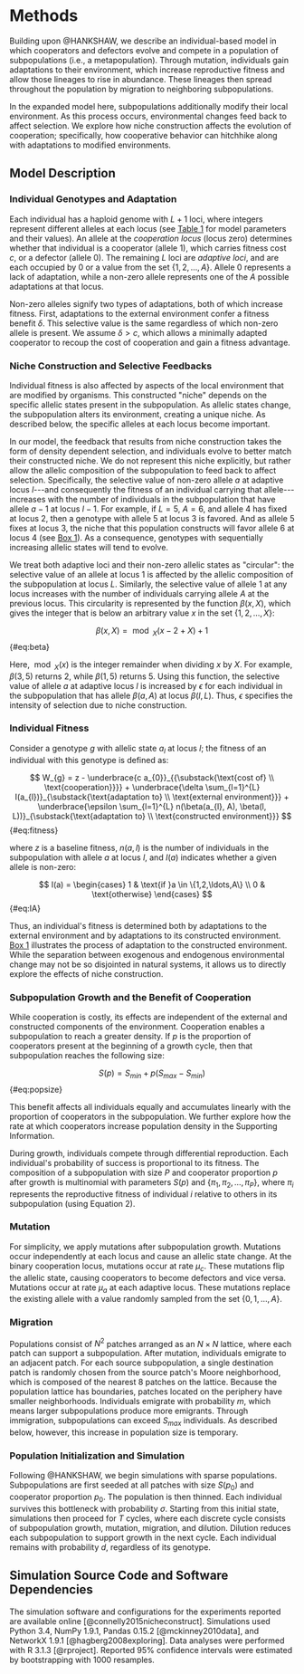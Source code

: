 
# Methods

Building upon @HANKSHAW, we describe an individual-based model in which cooperators and defectors evolve and compete in a population of subpopulations (i.e., a metapopulation).
Through mutation, individuals gain adaptations to their environment, which increase reproductive fitness and allow those lineages to rise in abundance.
These lineages then spread throughout the population by migration to neighboring subpopulations.

In the expanded model here, subpopulations additionally modify their local environment.
As this process occurs, environmental changes feed back to affect selection.
We explore how niche construction affects the evolution of cooperation; specifically, how cooperative behavior can hitchhike along with adaptations to modified environments.


## Model Description

### Individual Genotypes and Adaptation

Each individual has a haploid genome with $L + 1$ loci, where integers represent different alleles at each locus (see [Table 1](#tables) for model parameters and their values).
An allele at the *cooperation locus* (locus zero) determines whether that individual is a cooperator (allele $1$), which carries fitness cost $c$, or a defector (allele $0$).
The remaining $L$ loci are *adaptive loci*, and are each occupied by $0$ or a value from the set $\{1, 2, \ldots, A\}$.
Allele $0$ represents a lack of adaptation, while a non-zero allele represents one of the $A$ possible adaptations at that locus.

Non-zero alleles signify two types of adaptations, both of which increase fitness.
First, adaptations to the external environment confer a fitness benefit $\delta$.
This selective value is the same regardless of which non-zero allele is present.
We assume $\delta > c$, which allows a minimally adapted cooperator to recoup the cost of cooperation and gain a fitness advantage.


### Niche Construction and Selective Feedbacks

Individual fitness is also affected by aspects of the local environment that are modified by organisms.
This constructed "niche" depends on the specific allelic states present in the subpopulation.
As allelic states change, the subpopulation alters its environment, creating a unique niche.
As described below, the specific alleles at each locus become important.

In our model, the feedback that results from niche construction takes the form of density dependent selection, and individuals evolve to better match their constructed niche.
We do not represent this niche explicitly, but rather allow the allelic composition of the subpopulation to feed back to affect selection.
Specifically, the selective value of non-zero allele $a$ at adaptive locus $l$---and consequently the fitness of an individual carrying that allele---increases with the number of individuals in the subpopulation that have allele $a-1$ at locus $l-1$.
For example, if $L=5$, $A=6$, and allele $4$ has fixed at locus $2$, then a genotype with allele $5$ at locus $3$ is favored.
And as allele $5$ fixes at locus $3$, the niche that this population constructs will favor allele $6$ at locus $4$ (see [Box 1](#box1)).
As a consequence, genotypes with sequentially increasing allelic states will tend to evolve.

We treat both adaptive loci and their non-zero allelic states as "circular": the selective value of an allele at locus 1 is affected by the allelic composition of the subpopulation at locus $L$.
Similarly, the selective value of allele 1 at any locus increases with the number of individuals carrying allele $A$ at the previous locus.
This circularity is represented by the function $\beta(x,X)$, which gives the integer that is below an arbitrary value $x$ in the set $\{1, 2, \ldots, X\}$:

$$ \beta(x, X) = \bmod_{X}(x - 2 + X) + 1 $$ {#eq:beta}

Here, $\bmod_{X}(x)$ is the integer remainder when dividing $x$ by $X$.
For example, $\beta(3, 5)$ returns 2, while $\beta(1, 5)$ returns 5.
Using this function, the selective value of allele $a$ at adaptive locus $l$ is increased by $\epsilon$ for each individual in the subpopulation that has allele $\beta(a,A)$ at locus $\beta(l, L)$.
Thus, $\epsilon$ specifies the intensity of selection due to niche construction.


### Individual Fitness

Consider a genotype $g$ with allelic state $a_{l}$ at locus $l$; the fitness of an individual with this genotype is defined as:

$$ W_{g} = z - \underbrace{c a_{0}}_{{\substack{\text{cost of} \\ \text{cooperation}}}} + \underbrace{\delta \sum_{l=1}^{L} I(a_{l})}_{\substack{\text{adaptation to} \\ \text{external environment}}} + \underbrace{\epsilon \sum_{l=1}^{L} n(\beta(a_{l}, A), \beta(l, L))}_{\substack{\text{adaptation to} \\ \text{constructed environment}}} $$ {#eq:fitness}

where $z$ is a baseline fitness, $n(a,l)$ is the number of individuals in the subpopulation with allele $a$ at locus $l$, and $I(a)$ indicates whether a given allele is non-zero:

$$
I(a) =
\begin{cases}
    1 & \text{if }a \in \{1,2,\ldots,A\} \\
    0 & \text{otherwise}
\end{cases}
$$ {#eq:IA}

Thus, an individual's fitness is determined both by adaptations to the external environment and by adaptations to its constructed environment.
[Box 1](#box1) illustrates the process of adaptation to the constructed environment.
While the separation between exogenous and endogenous environmental change may not be so disjointed in natural systems, it allows us to directly explore the effects of niche construction.


### Subpopulation Growth and the Benefit of Cooperation

While cooperation is costly, its effects are independent of the external and constructed components of the environment.
Cooperation enables a subpopulation to reach a greater density.
If $p$ is the proportion of cooperators present at the beginning of a growth cycle, then that subpopulation reaches the following size:

$$ S(p) = S_{min} + p (S_{max} - S_{min}) $$ {#eq:popsize}

This benefit affects all individuals equally and accumulates linearly with the proportion of cooperators in the subpopulation.
We further explore how the rate at which cooperators increase population density in the Supporting Information.

During growth, individuals compete through differential reproduction.
Each individual's probability of success is proportional to its fitness.
The composition of a subpopulation with size $P$ and cooperator proportion $p$ after growth is multinomial with parameters $S(p)$ and $\{\pi_1, \pi_2, \ldots, \pi_{P}\}$, where $\pi_{i}$ represents the reproductive fitness of individual $i$ relative to others in its subpopulation (using Equation 2).


### Mutation

For simplicity, we apply mutations after subpopulation growth.
Mutations occur independently at each locus and cause an allelic state change.
At the binary cooperation locus, mutations occur at rate $\mu_{c}$.
These mutations flip the allelic state, causing cooperators to become defectors and vice versa.
Mutations occur at rate $\mu_{a}$ at each adaptive locus.
These mutations replace the existing allele with a value randomly sampled from the set $\{0, 1, \ldots, A\}$.


### Migration

Populations consist of $N^2$ patches arranged as an $N \times N$ lattice, where each patch can support a subpopulation.
After mutation, individuals emigrate to an adjacent patch.
For each source subpopulation, a single destination patch is randomly chosen from the source patch's Moore neighborhood, which is composed of the nearest 8 patches on the lattice.
Because the population lattice has boundaries, patches located on the periphery have smaller neighborhoods.
Individuals emigrate with probability $m$, which means larger subpopulations produce more emigrants.
Through immigration, subpopulations can exceed $S_{max}$ individuals.
As described below, however, this increase in population size is temporary.


### Population Initialization and Simulation

Following @HANKSHAW, we begin simulations with sparse populations.
Subpopulations are first seeded at all patches with size $S(p_{0})$ and cooperator proportion $p_{0}$.
The population is then thinned.
Each individual survives this bottleneck with probability $\sigma$.
Starting from this initial state, simulations then proceed for $T$ cycles, where each discrete cycle consists of subpopulation growth, mutation, migration, and dilution.
Dilution reduces each subpopulation to support growth in the next cycle.
Each individual remains with probability $d$, regardless of its genotype.


## Simulation Source Code and Software Dependencies

The simulation software and configurations for the experiments reported are available online [@connelly2015nicheconstruct].
Simulations used Python 3.4, NumPy 1.9.1, Pandas 0.15.2 [@mckinney2010data], and NetworkX 1.9.1 [@hagberg2008exploring].
Data analyses were performed with R 3.1.3 [@rproject].
Reported 95\% confidence intervals were estimated by bootstrapping with 1000 resamples.

